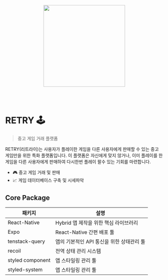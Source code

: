 <br/><br/>

<p align="center">
<img src="https://user-images.githubusercontent.com/44188319/197378867-76529b48-f42b-4fd0-9a08-caeaf64714f3.png" width="260" >
</p><br/><br/>

# RETRY 🕹

> 중고 게임 거래 플랫폼

RETRY(리트라이)는 사용자가 플레이한 게임을 다른 사용자에게 판매할 수 있는 중고 게임만을 위한 특화 플랫폼입니다. 이 플랫폼은 자신에게 맞지 않거나, 이미 플레이를 한 게임을 다른 사용자에게 판매하여 다시한번 플레이 팔수 있는 기회를 마련합니다.

- 🎮 중고 게임 거래 및 판매
- 📈 게임 데이터베이스 구축 및 시세파악

## Core Package

| 패키지           | 설명                                      |
| ---------------- | ----------------------------------------- |
| React-Native     | Hybrid 앱 제작을 위한 핵심 라이브러리     |
| Expo             | React-Native 간편 배포 툴                 |
| tenstack-query   | 앱의 기본적인 API 통신을 위한 상태관리 툴 |
| recoil           | 전역 상태 관리 시스템                     |
| styled component | 앱 스타일링 관리 툴                       |
| styled-system    | 앱 스타일링 관리 툴                       |
